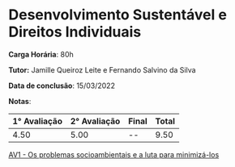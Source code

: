 # Desenvolvimento Sustentável e Direitos Individuais

**Carga Horária**: 80h

**Tutor:** Jamille Queiroz Leite e Fernando Salvino da Silva

**Data de conclusão**: 15/03/2022

**Notas**:

| 1° Avaliação | 2° Avaliação | Final | Total |
| ------------ | ------------ | :---- | ----- |
| 4.50         | 5.00         | --    | 9.50  |

[AV1 - Os problemas socioambientais e a luta para minimizá-los]()
